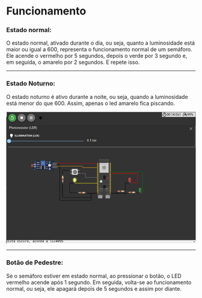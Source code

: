 # Funcionamento

### Estado normal:
O estado normal, ativado durante o dia, ou seja, quanto a luminosidade está maior ou igual a 600, representa o funcionamento normal de um semáforo. Ele acende o vermelho por 5 segundos, depois o verde por 3 segundo e, em seguida, o amarelo por 2 segundos. E repete isso. 

----- 
### Estado Noturno:
O estado noturno é ativo durante a noite, ou seja, quando a luminosidade está menor do que 600. Assim, apenas o led amarelo fica piscando.

<img src="assets/Noturno.png">

-----

### Botão de Pedestre:
Se o semáforo estiver em estado normal, ao pressionar o botão, o LED vermelho acende após 1 segundo. Em seguida, volta-se ao funcionamento normal, ou seja, ele apagará depois de 5 segundos e assim por diante.

